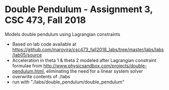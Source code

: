 # Double Pendulum - Assignment 3, CSC 473, Fall 2018

Models double pendulum using Lagrangian constraints

* Based on lab code available at https://github.com/marovira/csc473_fall2018_labs/tree/master/labs/labs/lab05/source
* Acceleration in theta 1 & theta 2 modeled after Lagrangian constraint formulae from http://www.physicsandbox.com/projects/double-pendulum.html, eliminating the need for a linear system solver
* overwrite contents of ./labs
* run with "./labs/double_pendulum/double_pendulum"
